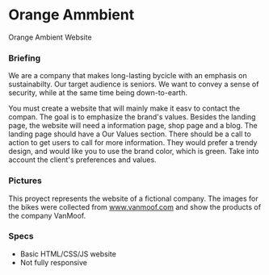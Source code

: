 # Orange Ammbient
Orange Ambient Website

### Briefing
We are a company that makes long-lasting bycicle with an emphasis on sustainabilty.
Our target audience is seniors. We want to convey a sense of security, while at the
same time being down-to-earth.

You must create a website that will mainly make it easv to contact the compan.
The goal is to emphasize the brand's values. Besides the landing page, the 
website will need a information page, shop page and a blog. The landing page 
should have a Our Values section. There should be a call to action to get users
to call for more information. They would prefer a trendy design, and would like 
you to use the brand color, which is green. Take into account the client's
preferences and values.

### Pictures
This proyect represents the website of a fictional company.
The images for the bikes were collected from www.vanmoof.com
and show the products of the company VanMoof.

### Specs
- Basic HTML/CSS/JS website
- Not fully responsive